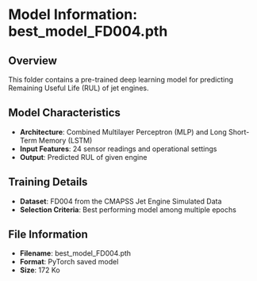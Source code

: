# Model Information: best_model_FD004.pth

## Overview
This folder contains a pre-trained deep learning model for predicting Remaining Useful Life (RUL) of jet engines.

## Model Characteristics
- **Architecture**: Combined Multilayer Perceptron (MLP) and Long Short-Term Memory (LSTM)
- **Input Features**: 24 sensor readings and operational settings
- **Output**: Predicted RUL of given engine

## Training Details
- **Dataset**: FD004 from the CMAPSS Jet Engine Simulated Data
- **Selection Criteria**: Best performing model among multiple epochs

## File Information
- **Filename**: best_model_FD004.pth
- **Format**: PyTorch saved model
- **Size**: 172 Ko